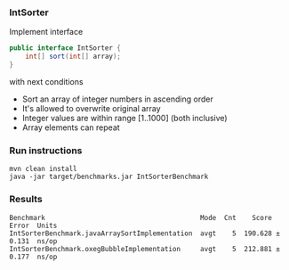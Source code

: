 ### IntSorter
Implement interface
```java
public interface IntSorter {
    int[] sort(int[] array);
}
```
with next conditions
- Sort an array of integer numbers in ascending order
- It's allowed to overwrite original array
- Integer values are within range [1..1000] (both inclusive)
- Array elements can repeat

### Run instructions
```shell
mvn clean install
java -jar target/benchmarks.jar IntSorterBenchmark
```

### Results
```shell
Benchmark                                       Mode  Cnt    Score   Error  Units
IntSorterBenchmark.javaArraySortImplementation  avgt    5  190.628 ± 0.131  ns/op
IntSorterBenchmark.oxegBubbleImplementation     avgt    5  212.881 ± 0.177  ns/op
```
